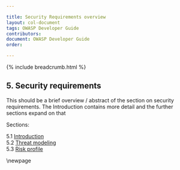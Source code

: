 ```yaml
---

title: Security Requirements overview
layout: col-document
tags: OWASP Developer Guide
contributors:
document: OWASP Developer Guide
order:

---
```


{% include breadcrumb.html %}

## 5. Security requirements

This should be a brief overview / abstract of the section on security requirements.
The Introduction contains more detail and the further sections expand on that

Sections:

5.1 [Introduction](#introduction-to-security-requirements)  
5.2 [Threat modeling](#threat-modeling)  
5.3 [Risk profile](#risk-profile)  

\newpage
